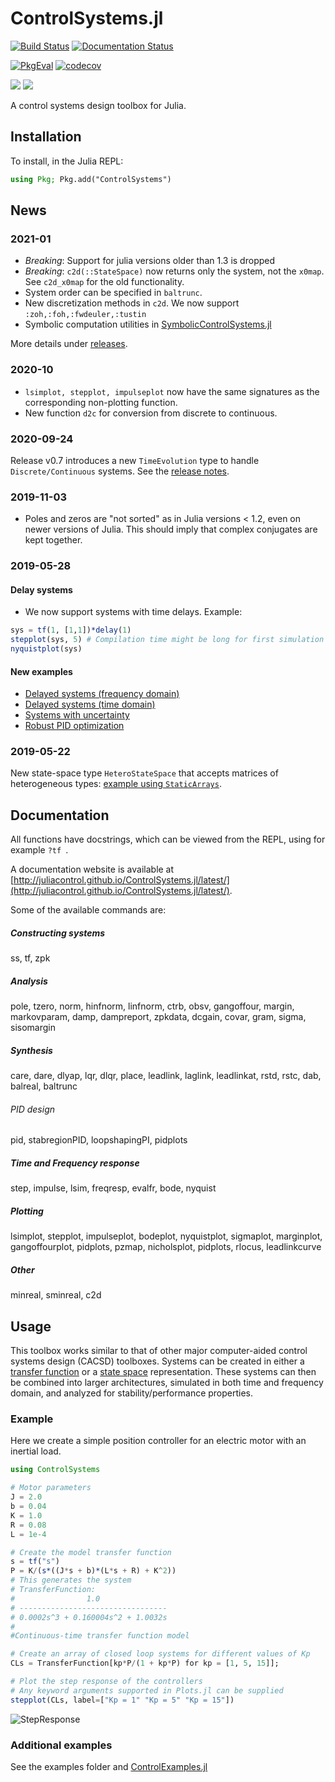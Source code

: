 # ControlSystems.jl

[![Build Status](https://github.com/JuliaControl/ControlSystems.jl/workflows/CI/badge.svg)](https://github.com/JuliaControl/ControlSystems.jl/actions?query=workflow%3ACI)
[![Documentation Status](https://github.com/JuliaControl/ControlSystems.jl/workflows/Docs/badge.svg)](https://github.com/JuliaControl/ControlSystems.jl/actions?query=workflow%3ADocs)

[![PkgEval](https://juliaci.github.io/NanosoldierReports/pkgeval_badges/C/ControlSystems.svg)](https://juliaci.github.io/NanosoldierReports/pkgeval_badges/report.html)
[![codecov](https://codecov.io/gh/JuliaControl/ControlSystems.jl/branch/master/graph/badge.svg)](https://codecov.io/gh/JuliaControl/ControlSystems.jl)

[![](https://img.shields.io/badge/docs-stable-blue.svg)](https://juliacontrol.github.io/ControlSystems.jl/stable)
[![](https://img.shields.io/badge/docs-latest-blue.svg)](https://juliacontrol.github.io/ControlSystems.jl/latest)

A control systems design toolbox for Julia.

## Installation

To install, in the Julia REPL:

```julia
using Pkg; Pkg.add("ControlSystems")
```

## News

### 2021-01
- *Breaking*: Support for julia versions older than 1.3 is dropped
- *Breaking*: `c2d(::StateSpace)` now returns only the system, not the `x0map`. See `c2d_x0map` for the old functionality.
- System order can be specified in `baltrunc`.
- New discretization methods in `c2d`. We now support `:zoh,:foh,:fwdeuler,:tustin`
- Symbolic computation utilities in [SymbolicControlSystems.jl](https://github.com/JuliaControl/SymbolicControlSystems.jl)

More details under [releases](https://github.com/JuliaControl/ControlSystems.jl/releases).

### 2020-10
- `lsimplot, stepplot, impulseplot` now have the same signatures as the corresponding non-plotting function.
- New function `d2c` for conversion from discrete to continuous.

### 2020-09-24
Release v0.7 introduces a new `TimeEvolution` type to handle `Discrete/Continuous` systems. See the [release notes](https://github.com/JuliaControl/ControlSystems.jl/releases/tag/v0.7.0).

### 2019-11-03
- Poles and zeros are "not sorted" as in Julia versions < 1.2, even on newer versions of Julia. This should imply that complex conjugates are kept together.

### 2019-05-28
#### Delay systems
- We now support systems with time delays. Example:
```julia
sys = tf(1, [1,1])*delay(1)
stepplot(sys, 5) # Compilation time might be long for first simulation
nyquistplot(sys)
```
#### New examples
- [Delayed systems (frequency domain)](https://github.com/JuliaControl/ControlSystems.jl/blob/master/example/delayed_lti_system.jl)
- [Delayed systems (time domain)](https://github.com/JuliaControl/ControlSystems.jl/blob/master/example/delayed_lti_timeresp.jl)
- [Systems with uncertainty](https://github.com/baggepinnen/MonteCarloMeasurements.jl/blob/master/examples/controlsystems.jl)
- [Robust PID optimization](https://github.com/baggepinnen/MonteCarloMeasurements.jl/blob/master/examples/robust_controller_opt.jl)
### 2019-05-22
New state-space type `HeteroStateSpace` that accepts matrices of heterogeneous types: [example using `StaticArrays`](https://juliacontrol.github.io/ControlSystems.jl/latest/man/creating_systems/#Creating-State-Space-Systems-1).

## Documentation

All functions have docstrings, which can be viewed from the REPL, using for example `?tf `.

A documentation website is available at [http://juliacontrol.github.io/ControlSystems.jl/latest/](http://juliacontrol.github.io/ControlSystems.jl/latest/).

Some of the available commands are:
##### Constructing systems
ss, tf, zpk
##### Analysis
pole, tzero, norm, hinfnorm, linfnorm, ctrb, obsv, gangoffour, margin, markovparam, damp, dampreport, zpkdata, dcgain, covar, gram, sigma, sisomargin
##### Synthesis
care, dare, dlyap, lqr, dlqr, place, leadlink, laglink, leadlinkat, rstd, rstc, dab, balreal, baltrunc
###### PID design
pid, stabregionPID, loopshapingPI, pidplots
##### Time and Frequency response
step, impulse, lsim, freqresp, evalfr, bode, nyquist
##### Plotting
lsimplot, stepplot, impulseplot, bodeplot, nyquistplot, sigmaplot, marginplot, gangoffourplot, pidplots, pzmap, nicholsplot, pidplots, rlocus, leadlinkcurve
##### Other
minreal, sminreal, c2d
## Usage

This toolbox works similar to that of other major computer-aided control
systems design (CACSD) toolboxes. Systems can be created in either a [transfer
function](http://en.wikipedia.org/wiki/Transfer_function) or a [state
space](http://en.wikipedia.org/wiki/State-space_representation) representation.
These systems can then be combined into larger architectures, simulated in both
time and frequency domain, and analyzed for stability/performance properties.

### Example

Here we create a simple position controller for an electric motor with an
inertial load.

```julia
using ControlSystems

# Motor parameters
J = 2.0
b = 0.04
K = 1.0
R = 0.08
L = 1e-4

# Create the model transfer function
s = tf("s")
P = K/(s*((J*s + b)*(L*s + R) + K^2))
# This generates the system
# TransferFunction:
#                1.0
# ---------------------------------
# 0.0002s^3 + 0.160004s^2 + 1.0032s
#
#Continuous-time transfer function model

# Create an array of closed loop systems for different values of Kp
CLs = TransferFunction[kp*P/(1 + kp*P) for kp = [1, 5, 15]];

# Plot the step response of the controllers
# Any keyword arguments supported in Plots.jl can be supplied
stepplot(CLs, label=["Kp = 1" "Kp = 5" "Kp = 15"])
```

![StepResponse](/example/step_response.png)

### Additional examples
See the examples folder and [ControlExamples.jl](https://github.com/JuliaControl/ControlExamples.jl/)
